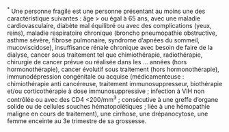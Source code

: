 <sup>*</sup>
Une personne fragile est une personne présentant
au moins une des caractéristique suivantes :
âge > ou égal à 65 ans,
avec une maladie cardiovasculaire,
diabète mal équilibré ou avec des complications (yeux, reins),
maladie respiratoire chronique (broncho pneumopathie obstructive, asthme sévère, fibrose pulmonaire, syndrome d’apnées du sommeil, mucoviscidose),
insuffisance rénale chronique avec besoin de faire de la dialyse,
cancer sous traitement tel que chimiothérapie,
radiothérapie,
chirurgie de cancer prévue ou réalisée dans les … années (hors hormonothérapie),
cancer évolutif sous traitement (hors hormonothérapie),
immunodépression congénitale ou acquise (médicamenteuse : chimiothérapie anti cancéreuse, traitement immunosuppresseur, biothérapie et/ou corticothérapie à dose immunosuppressive ; infection à VIH non contrôlée ou avec des CD4 <200/mm<sup>3</sup> ; consécutive à une greffe d’organe solide ou de cellules souches hématopoïétiques ; liée à une hémopathie maligne en cours de traitement),
une cirrhose,
une drépanocytose,
une femme enceinte au 3e trimestre de sa grossesse.
